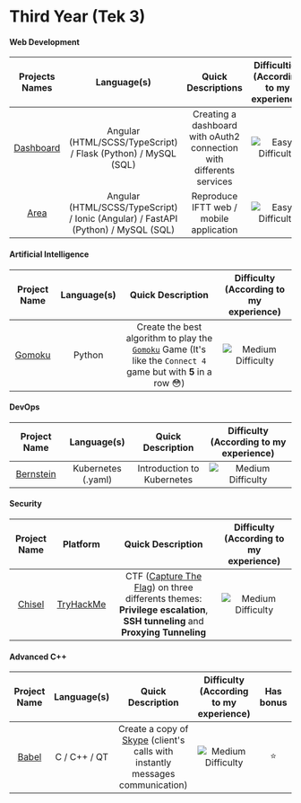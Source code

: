 # Third Year (Tek 3)

#### Web Development

| Projects Names | Language(s) | Quick Descriptions | Difficulties (According to my experience) |
|    :---:     |    :---:    |       :---:       | :---: |
|[Dashboard]| Angular (HTML/SCSS/TypeScript) / Flask (Python) / MySQL (SQL) | Creating a dashboard with oAuth2 connection with differents services | ![Easy Difficulty] |
|[Area]| Angular (HTML/SCSS/TypeScript) / Ionic (Angular) / FastAPI (Python) / MySQL (SQL) | Reproduce IFTT web / mobile application | ![Easy Difficulty] |

[Dashboard]: https://github.com/Mitix-EPI/Epitech-All-Projects/tree/main/Tek3/Web/Dashboard

[Area]: https://github.com/Mitix-EPI/Epitech-All-Projects/tree/main/Tek3/Web/Area

#### Artificial Intelligence

| Project Name | Language(s) | Quick Description | Difficulty (According to my experience) |
|    :---:     |    :---:    |       :---:       | :---: |
|[Gomoku]| Python | Create the best algorithm to play the [`Gomoku`](https://en.wikipedia.org/wiki/Gomoku) Game (It's like the `Connect 4` game but with **5** in a row :flushed:) | ![Medium Difficulty] |

[Gomoku]: https://github.com/Mitix-EPI/Epitech-All-Projects/tree/main/Tek3/Artificial%20Intelligence/Gomoku

#### DevOps

| Project Name | Language(s) | Quick Description | Difficulty (According to my experience) |
|    :---:     |    :---:    |       :---:       | :---: |
|[Bernstein]| Kubernetes (.yaml) | Introduction to Kubernetes | ![Medium Difficulty] |

[Bernstein]: https://github.com/Mitix-EPI/Epitech-All-Projects/tree/main/Tek3/DevOps/Bernstein

#### Security

| Project Name | Platform | Quick Description | Difficulty (According to my experience) |
|    :---:     |    :---:    |       :---:       | :---: |
|[Chisel]| [TryHackMe](https://tryhackme.com/) | CTF ([Capture The Flag](https://en.wikipedia.org/wiki/Capture_the_flag_(cybersecurity))) on three differents themes: **Privilege escalation**, **SSH tunneling** and **Proxying Tunneling**| ![Medium Difficulty] |

[Chisel]: https://github.com/Mitix-EPI/Epitech-All-Projects/tree/main/Tek3/Security/Chisel

#### Advanced C++

| Project Name | Language(s) | Quick Description | Difficulty (According to my experience) | Has bonus |
|    :---:     |    :---:    |       :---:       | :---: | :---: |
|[Babel]| C / C++ / QT | Create a copy of [Skype](https://fr.wikipedia.org/wiki/Microsoft_Skype_Division) (client's calls with instantly messages communication) | ![Medium Difficulty] | :star: |

[Babel]: https://github.com/Mitix-EPI/Epitech-All-Projects/tree/main/Tek3/Advanced%20C++/Babel

[Easy Difficulty]: https://via.placeholder.com/20/0FFF00/000000?text=+

[Medium Difficulty]: https://via.placeholder.com/20/FFE000/000000?text=+

[Hard Difficulty]: https://via.placeholder.com/20/FF3A00/000000?text=+
